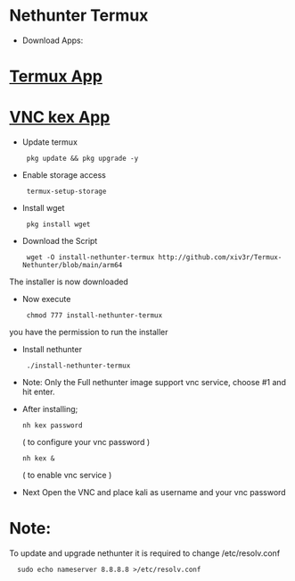 # Nethunter Termux

- Download Apps:
# [Termux App](https://github.com/xiv3r/Termux-Nethunter/releases/download/Apps/Termux_v0.119.1.apk)
# [VNC kex App](https://github.com/xiv3r/Termux-Nethunter/releases/download/Apps/offsec.nethunter.kex.apk)



- Update termux

       pkg update && pkg upgrade -y
   
- Enable storage access

       termux-setup-storage


- Install wget

       pkg install wget


- Download the Script

       wget -O install-nethunter-termux http://github.com/xiv3r/Termux-Nethunter/blob/main/arm64

The installer is now downloaded

- Now execute

       chmod 777 install-nethunter-termux

you have the permission to run the installer


- Install nethunter

       ./install-nethunter-termux


- Note: Only the Full nethunter image support vnc service, choose #1 and hit enter.




- After installing;
     
      nh kex password 
      
   ( to configure your vnc password )
       
      nh kex &
      
   ( to enable vnc service )


- Next Open the VNC and place kali as username and your vnc password 


# Note:
To update and upgrade nethunter it is required to change /etc/resolv.conf

      sudo echo nameserver 8.8.8.8 >/etc/resolv.conf


 
